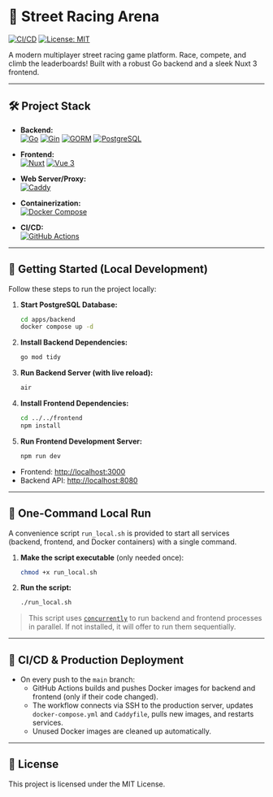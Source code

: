 # 🚗 Street Racing Arena

[![CI/CD](https://github.com/muraragi/street-racing-arena/actions/workflows/deploy.yml/badge.svg)](https://github.com/muraragi/street-racing-arena/actions/workflows/deploy.yml)
[![License: MIT](https://img.shields.io/badge/License-MIT-yellow.svg)](LICENSE)

A modern multiplayer street racing game platform. Race, compete, and climb the leaderboards! Built with a robust Go backend and a sleek Nuxt 3 frontend.

---

## 🛠️ Project Stack

- **Backend:**  
  [![Go](https://img.shields.io/badge/Go-00ADD8?logo=go&logoColor=white&style=rounded)](https://golang.org/)
  [![Gin](https://img.shields.io/badge/Gin-00B386?logo=go&logoColor=white&style=rounded)](https://gin-gonic.com/)
  [![GORM](https://img.shields.io/badge/GORM-FF7043?logo=go&logoColor=white&style=rounded)](https://gorm.io/)
  [![PostgreSQL](https://img.shields.io/badge/PostgreSQL-4169E1?logo=postgresql&logoColor=white&style=rounded)](https://www.postgresql.org/)

- **Frontend:**  
  [![Nuxt](https://img.shields.io/badge/Nuxt-002E3B?logo=nuxt&logoColor=#00DC82)](https://nuxt.com/)
  [![Vue 3](https://img.shields.io/badge/Vue_3-4FC08D?logo=vue.js&logoColor=white&style=rounded)](https://vuejs.org/)

- **Web Server/Proxy:**  
  [![Caddy](https://img.shields.io/badge/Caddy-00C7B7?logo=caddy&logoColor=white&style=rounded)](https://caddyserver.com/)

- **Containerization:**  
  [![Docker Compose](https://img.shields.io/badge/Docker_Compose-2496ED?logo=docker&logoColor=white&style=rounded)](https://docs.docker.com/compose/)

- **CI/CD:**  
  [![GitHub Actions](https://img.shields.io/badge/GitHub_Actions-2088FF?logo=githubactions&logoColor=white&style=rounded)](https://github.com/features/actions)

---

## 🚀 Getting Started (Local Development)

Follow these steps to run the project locally:

1. **Start PostgreSQL Database:**
   ```bash
   cd apps/backend
   docker compose up -d
   ```
2. **Install Backend Dependencies:**
   ```bash
   go mod tidy
   ```
3. **Run Backend Server (with live reload):**
   ```bash
   air
   ```
4. **Install Frontend Dependencies:**
   ```bash
   cd ../../frontend
   npm install
   ```
5. **Run Frontend Development Server:**
   ```bash
   npm run dev
   ```

- Frontend: [http://localhost:3000](http://localhost:3000)
- Backend API: [http://localhost:8080](http://localhost:8080)

---

## 🐳 One-Command Local Run

A convenience script `run_local.sh` is provided to start all services (backend, frontend, and Docker containers) with a single command.

1. **Make the script executable** (only needed once):
   ```bash
   chmod +x run_local.sh
   ```
2. **Run the script:**
   ```bash
   ./run_local.sh
   ```

> This script uses [`concurrently`](https://www.npmjs.com/package/concurrently) to run backend and frontend processes in parallel. If not installed, it will offer to run them sequentially.

---

## 🚢 CI/CD & Production Deployment

- On every push to the `main` branch:
  - GitHub Actions builds and pushes Docker images for backend and frontend (only if their code changed).
  - The workflow connects via SSH to the production server, updates `docker-compose.yml` and `Caddyfile`, pulls new images, and restarts services.
  - Unused Docker images are cleaned up automatically.

---

## 📄 License

This project is licensed under the MIT License.
